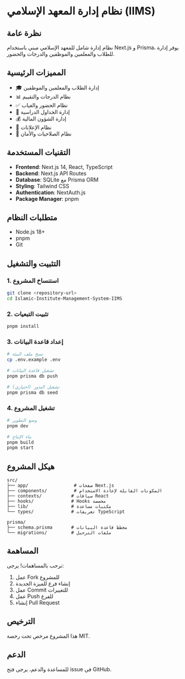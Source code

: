 # نظام إدارة المعهد الإسلامي (IIMS)

## نظرة عامة
نظام إدارة شامل للمعهد الإسلامي مبني باستخدام Next.js و Prisma، يوفر إدارة للطلاب والمعلمين والموظفين والدرجات والحضور.

## المميزات الرئيسية
- 🎓 إدارة الطلاب والمعلمين والموظفين
- 📊 نظام الدرجات والتقييم
- ✅ نظام الحضور والغياب
- 📅 إدارة الجداول الدراسية
- 💰 إدارة الشؤون المالية
- 📢 نظام الإعلانات
- 🔐 نظام الصلاحيات والأمان

## التقنيات المستخدمة
- **Frontend**: Next.js 14, React, TypeScript
- **Backend**: Next.js API Routes
- **Database**: SQLite مع Prisma ORM
- **Styling**: Tailwind CSS
- **Authentication**: NextAuth.js
- **Package Manager**: pnpm

## متطلبات النظام
- Node.js 18+
- pnpm
- Git

## التثبيت والتشغيل

### 1. استنساخ المشروع
```bash
git clone <repository-url>
cd Islamic-Institute-Management-System-IIMS
```

### 2. تثبيت التبعيات
```bash
pnpm install
```

### 3. إعداد قاعدة البيانات
```bash
# نسخ ملف البيئة
cp .env.example .env

# تشغيل قاعدة البيانات
pnpm prisma db push

# تشغيل البذور (اختياري)
pnpm prisma db seed
```

### 4. تشغيل المشروع
```bash
# وضع التطوير
pnpm dev

# بناء الإنتاج
pnpm build
pnpm start
```

## هيكل المشروع
```
src/
├── app/                 # صفحات Next.js
├── components/          # المكونات القابلة لإعادة الاستخدام
├── contexts/           # سياقات React
├── hooks/              # Hooks مخصصة
├── lib/                # مكتبات مساعدة
└── types/              # تعريفات TypeScript

prisma/
├── schema.prisma       # مخطط قاعدة البيانات
└── migrations/         # ملفات الترحيل
```

## المساهمة
نرحب بالمساهمات! يرجى:
1. عمل Fork للمشروع
2. إنشاء فرع للميزة الجديدة
3. عمل Commit للتغييرات
4. عمل Push للفرع
5. إنشاء Pull Request

## الترخيص
هذا المشروع مرخص تحت رخصة MIT.

## الدعم
للمساعدة والدعم، يرجى فتح issue في GitHub.
